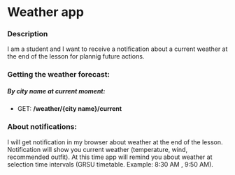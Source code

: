 # Weather app
### Description
I am a student and I want to receive a notification about a current weather at the end of the lesson for plannig future actions.
### Getting the weather forecast:
##### By city name at current moment:

- GET: **/weather/{city name}/current**

### About notifications:
I will get notification in my browser about weather at the end of the lesson.
Notification will show you current weather (temperature, wind, recommended outfit).
At this time app will remind you about weather at selection time intervals (GRSU timetable. Example: 8:30 AM , 9:50 AM).
